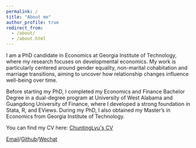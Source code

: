 ```yaml
---
permalink: /
title: "About me"
author_profile: true
redirect_from: 
  - /about/
  - /about.html
---
```


I am a PhD candidate in Economics at Georgia Institute of Technology, where my research focuses on developmental economics. My work is particularly centered around gender equality, non-marital cohabitation and marriage transitions, aiming to uncover how relationship changes influence well-being over time.

Before starting my PhD, I completed my Economics and Finance Bachelor Degree in a dual-degree program at University of West Alabama and Guangdong University of Finance, where I developed a strong foundation in Stata, R, and EViews. During my PhD, I also obtained my Master’s in Economics from Georgia Institute of Technology.


You can find my CV here: [ChuntingLyu's CV](../assets/CV.pdf)

[Email](mailto:clyu31@gatech.edu)/[Github](https://github.com/ChuntingLyu)/[Wechat](../imgaes/wechat.jpg)

